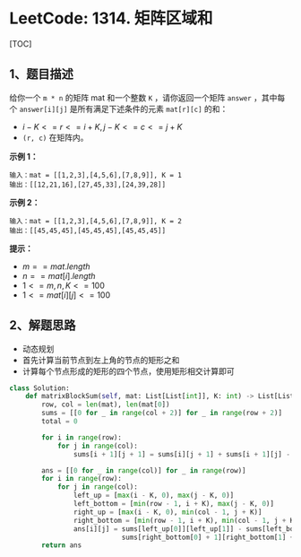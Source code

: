 # LeetCode: 1314. 矩阵区域和

[TOC]

## 1、题目描述

给你一个 `m * n` 的矩阵 mat 和一个整数 `K` ，请你返回一个矩阵 `answer` ，其中每个 `answer[i][j]` 是所有满足下述条件的元素 `mat[r][c]` 的和： 

-   $i - K <= r <= i + K, j - K <= c <= j + K$ 
-   `(r, c)` 在矩阵内。



**示例 1：**

```
输入：mat = [[1,2,3],[4,5,6],[7,8,9]], K = 1
输出：[[12,21,16],[27,45,33],[24,39,28]]
```


**示例 2：**

```
输入：mat = [[1,2,3],[4,5,6],[7,8,9]], K = 2
输出：[[45,45,45],[45,45,45],[45,45,45]]
```

**提示：**

-   $m == mat.length$
-   $n == mat[i].length$
-   $1 <= m, n, K <= 100$
-   $1 <= mat[i][j] <= 100$



## 2、解题思路

-   动态规划
-   首先计算当前节点到左上角的节点的矩形之和
-   计算每个节点形成的矩形的四个节点，使用矩形相交计算即可



```python
class Solution:
    def matrixBlockSum(self, mat: List[List[int]], K: int) -> List[List[int]]:
        row, col = len(mat), len(mat[0])
        sums = [[0 for _ in range(col + 2)] for _ in range(row + 2)]
        total = 0

        for i in range(row):
            for j in range(col):
                sums[i + 1][j + 1] = sums[i][j + 1] + sums[i + 1][j] - sums[i][j] + mat[i][j]

        ans = [[0 for _ in range(col)] for _ in range(row)]
        for i in range(row):
            for j in range(col):
                left_up = [max(i - K, 0), max(j - K, 0)]
                left_bottom = [min(row - 1, i + K), max(j - K, 0)]
                right_up = [max(i - K, 0), min(col - 1, j + K)]
                right_bottom = [min(row - 1, i + K), min(col - 1, j + K)]
                ans[i][j] = sums[left_up[0]][left_up[1]] - sums[left_bottom[0] + 1][left_bottom[1]] - sums[right_up[0]][right_up[1] + 1] + \
                            sums[right_bottom[0] + 1][right_bottom[1] + 1]
        return ans
```

